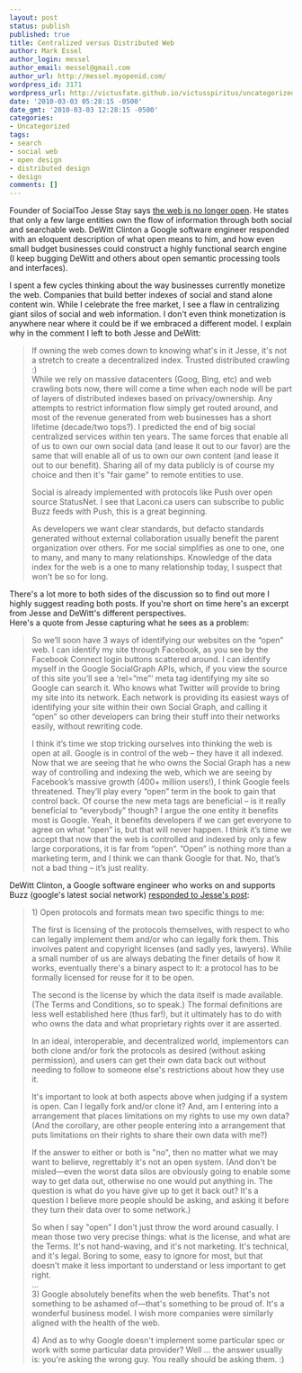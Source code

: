 ```yaml
---
layout: post
status: publish
published: true
title: Centralized versus Distributed Web
author: Mark Essel
author_login: messel
author_email: messel@gmail.com
author_url: http://messel.myopenid.com/
wordpress_id: 3171
wordpress_url: http://victusfate.github.io/victusspiritus/uncategorized/2010/03/03/centralized-versus-distributed-web/
date: '2010-03-03 05:28:15 -0500'
date_gmt: '2010-03-03 12:28:15 -0500'
categories:
- Uncategorized
tags:
- search
- social web
- open design
- distributed design
- design
comments: []
---
```

<p>Founder of SocialToo Jesse Stay says <a href="http://staynalive.com/articles/2010/03/03/the-web-is-no-longer-open/">the web is no longer open</a>. He states that only a few large entities own the flow of information through both social and searchable web. DeWitt Clinton a Google software engineer responded with an eloquent description of what open means to him, and how even small budget businesses could construct a highly functional search engine (I keep bugging DeWitt and others about open semantic processing tools and interfaces).</p>
<p>I spent a few cycles thinking about the way businesses currently monetize the web. Companies that build better indexes of social and stand alone content win. While I celebrate the free market, I see a flaw in centralizing giant silos of social and web information. I don't even think monetization is anywhere near where it could be if we embraced a different model. I explain why in the comment I left to both Jesse and DeWitt:</p>
<blockquote><p>If owning the web comes down to knowing what's in it Jesse, it's not a stretch to create a decentralized index. Trusted distributed crawling :)<br />
While we rely on massive datacenters (Goog, Bing, etc) and web crawling bots now, there will come a time when each node will be part of layers of distributed indexes based on privacy/ownership. Any attempts to restrict information flow simply get routed around, and most of the revenue generated from web businesses has a short lifetime (decade/two tops?). I predicted the end of big social centralized services within ten years. The same forces that enable all of us to own our own social data (and lease it out to our favor) are the same that will enable all of us to own our own content (and lease it out to our benefit). Sharing all of my data publicly is of course my choice and then it's "fair game" to remote entities to use.</p>
<p>Social is already implemented with protocols like Push over open source StatusNet. I see that Laconi.ca users can subscribe to public Buzz feeds with Push, this is a great beginning.</p>
<p>As developers we want clear standards, but defacto standards generated without external collaboration usually benefit the parent organization over others. For me social simplifies as one to one, one to many, and many to many relationships. Knowledge of the data index for the web is a one to many relationship today, I suspect that won't be so for long.</p></blockquote>
<p>There's a lot more to both sides of the discussion so to find out more I highly suggest reading both posts. If you're short on time here's an excerpt from Jesse and DeWitt's different perspectives.<br />
Here's a quote from Jesse capturing what he sees as a problem:</p>
<blockquote><p>So we’ll soon have 3 ways of identifying our websites on the “open” web.  I can identify my site through Facebook, as you see by the Facebook Connect login buttons scattered around.  I can identify myself in the Google SocialGraph APIs, which, if you view the source of this site you’ll see a ‘rel=”me”‘ meta tag identifying my site so Google can search it.  Who knows what Twitter will provide to bring my site into its network.  Each network is providing its easiest ways of identifying your site within their own Social Graph, and calling it “open” so other developers can bring their stuff into their networks easily, without rewriting code.</p>
<p>I think it’s time we stop tricking ourselves into thinking the web is open at all.  Google is in control of the web – they have it all indexed.  Now that we are seeing that he who owns the Social Graph has a new way of controlling and indexing the web, which we are seeing by Facebook’s massive growth (400+ million users!), I think Google feels threatened.  They’ll play every “open” term in the book to gain that control back.  Of course the new meta tags are beneficial – is it really beneficial to “everybody” though?  I argue the one entity it benefits most is Google.  Yeah, it benefits developers if we can get everyone to agree on what “open” is, but that will never happen.  I think it’s time we accept that now that the web is controlled and indexed by only a few large corporations, it is far from “open”.  ”Open” is nothing more than a marketing term, and I think we can thank Google for that.  No, that’s not a bad thing – it’s just reality.</p></blockquote>
<p>DeWitt Clinton, a Google software engineer who works on and supports Buzz (google's latest social network) <a href="http://www.google.com/buzz/dclinton/KuXDg9P8Q8z/Jesse-Stay-A-few-points-of-clarification-to-your">responded to Jesse's post</a>:</p>
<blockquote><p>1) Open protocols and formats mean two specific things to me:</p>
<p>The first is licensing of the protocols themselves, with respect to who can legally implement them and/or who can legally fork them. This involves patent and copyright licenses (and sadly yes, lawyers). While a small number of us are always debating the finer details of how it works, eventually there's a binary aspect to it: a protocol has to be formally licensed for reuse for it to be open.</p>
<p>The second is the license by which the data itself is made available. (The Terms and Conditions, so to speak.) The formal definitions are less well established here (thus far!), but it ultimately has to do with who owns the data and what proprietary rights over it are asserted.</p>
<p>In an ideal, interoperable, and decentralized world, implementors can both clone and/or fork the protocols as desired (without asking permission), and users can get their own data back out without needing to follow to someone else's restrictions about how they use it.</p>
<p>It's important to look at both aspects above when judging if a system is open. Can I legally fork and/or clone it? And, am I entering into a arrangement that places limitations on my rights to use my own data? (And the corollary, are other people entering into a arrangement that puts limitations on their rights to share their own data with me?)</p>
<p>If the answer to either or both is "no", then no matter what we may want to believe, regrettably it's not an open system. (And don't be misled—even the worst data silos are obviously going to enable some way to get data out, otherwise no one would put anything in. The question is what do you have give up to get it back out? It's a question I believe more people should be asking, and asking it before they turn their data over to some network.)</p>
<p>So when I say "open" I don't just throw the word around casually. I mean those two very precise things: what is the license, and what are the Terms. It's not hand-waving, and it's not marketing. It's technical, and it's legal. Boring to some, easy to ignore for most, but that doesn't make it less important to understand or less important to get right.<br />
...<br />
3) Google absolutely benefits when the web benefits. That's not something to be ashamed of—that's something to be proud of. It's a wonderful business model. I wish more companies were similarly aligned with the health of the web.</p>
<p>4) And as to why Google doesn't implement some particular spec or work with some particular data provider? Well ... the answer usually is: you're asking the wrong guy. You really should be asking them. :)</p></blockquote>

